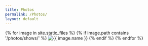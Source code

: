 ```yaml
---
title: Photos
permalink: /Photos/
layout: default
---
```


<div>
	{% for image in site.static_files %}
	    {% if image.path contains '/photos/shows/' %}  
	        <img src="{{image.path}}" alt="{{ image.name }}" />
	    {% endif %}  
	{% endfor %}
</div>